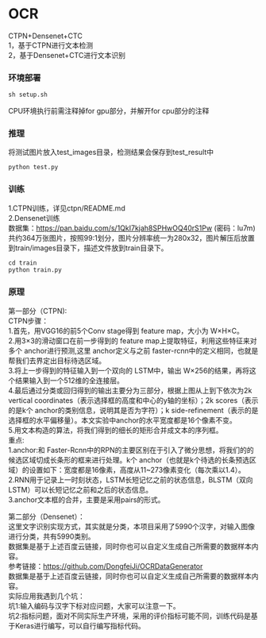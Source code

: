 # OCR
CTPN+Densenet+CTC   
1，基于CTPN进行文本检测  
2，基于Densenet+CTC进行文本识别  
  
### 环境部署  
```python
sh setup.sh  
```
CPU环境执行前需注释掉for gpu部分，并解开for cpu部分的注释  
   
### 推理     
将测试图片放入test_images目录，检测结果会保存到test_result中  
```python
python test.py   
```
  
### 训练  
1.CTPN训练，详见ctpn/README.md     
2.Densenet训练   
数据集：https://pan.baidu.com/s/1QkI7kjah8SPHwOQ40rS1Pw (密码：lu7m)  
共约364万张图片，按照99:1划分，图片分辨率统一为280x32，图片解压后放置到train/images目录下，描述文件放到train目录下。  
```python
cd train
python train.py
```
  
### 原理  
第一部分（CTPN):   
CTPN步骤：  
1.首先，用VGG16的前5个Conv stage得到 feature map，大小为 W×H×C。  
2.用3×3的滑动窗口在前一步得到的 feature map上提取特征，利用这些特征来对多个 anchor进行预测,这里 anchor定义与之前 faster-rcnn中的定义相同，也就是帮我们去界定出目标待选区域。  
3.将上一步得到的特征输入到一个双向的 LSTM中，输出 W×256的结果，再将这个结果输入到一个512维的全连接层。  
4.最后通过分类或回归得到的输出主要分为三部分，根据上图从上到下依次为2k vertical coordinates（表示选择框的高度和中心的y轴的坐标）；2k scores（表示的是k个 anchor的类别信息，说明其是否为字符）；k side-refinement（表示的是选择框的水平偏移量）。本文实验中anchor的水平宽度都是16个像素不变。  
5.用文本构造的算法，将我们得到的细长的矩形合并成文本的序列框。  
重点:  
1.anchor:和 Faster-Rcnn中的RPN的主要区别在于引入了微分思想，将我们的的候选区域切成长条形的框来进行处理。k个 anchor（也就是k个待选的长条预选区域）的设置如下：宽度都是16像素，高度从11~273像素变化（每次乘以1.4）。  
2.RNN用于记录上一时刻状态，LSTM长短记忆之前的状态信息，BLSTM（双向LSTM）可以长短记忆之前和之后的状态信息。   
3.anchor文本框的合并，主要是采用pairs的形式。  
        
            
第二部分（Densenet）：  
这里文字识别实现方式，其实就是分类，本项目采用了5990个汉字，对输入图像进行分类，共有5990类别。  
数据集是基于上述百度云链接，同时你也可以自定义生成自己所需要的数据样本内容。  
参考链接：https://github.com/DongfeiJi/OCRDataGenerator  
数据集是基于上述百度云链接，同时你也可以自定义生成自己所需要的数据样本内容。  
实际应用我遇到几个坑：  
坑1:输入编码与汉字下标对应问题，大家可以注意一下。  
坑2:指标问题，面对不同实际生产环境，采用的评价指标可能不同，训练代码是基于Keras进行编写，可以自行编写指标代码。
